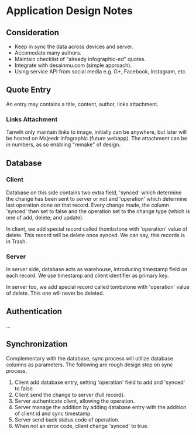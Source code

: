 # Application Design Notes

## Consideration
* Keep in sync the data across devices and server.
* Accomodate many authors.
* Maintain checklist of "already infographic-ed" quotes.
* Integrate with desainmu.com (simple approach).
* Using service API from social media e.g. G+, Facebook, Instagram, etc.

## Quote Entry
An entry may contains a title, content, author, links attachment.

### Links Attachment
Tanwih only maintain links to image, initially can be anywhere, but later will be hosted on
Majeedr Infographic (future webapp). The attachment can be in numbers, as so enabling "remake" of design.

## Database
### Client
Database on this side contains two extra field, 'synced' which determine the change has been sent
to server or not and 'operation' which determine last operation done on that record. Every change
made, the column 'synced' then set to false and the operation set to the change type (which is one
of add, delete, and update).

In client, we add special record called thombstone with 'operation' value of delete. This record will
be delete once synced. We can say, this records is in Trash.

### Server
In server side, database acts as warehouse, introducing timestamp field on each record. We use
timestamp and client identifier as primary key.

In server too, we add special record called tombstone with 'operation' value of delete. This one
will never be deleted.

## Authentication
...

## Synchronization
Complementary with the database, sync process will utilize database columns as parameters. The following
are rough design step on sync process,

1. Client add database entry, setting 'operation' field to add and 'synced' to false.
2. Client send the change to server (full record).
3. Server authenticate client, allowing the operation.
4. Server manage the addition by adding database entry with the addition of client id and sync
   timestamp.
5. Server send back status code of operation.
6. When not an error code, client change 'synced' to true.

